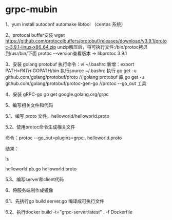 # grpc-mubin
1、yum install autoconf automake libtool  （centos 系统）

2、protocal buffer安装
wget https://github.com/protocolbuffers/protobuf/releases/download/v3.9.1/protoc-3.9.1-linux-x86_64.zip 
unzip解压后，将可执行文件:/bin/protoc拷贝到/usr/bin/下面
protoc --version查看版本
->  libprotoc 3.9.1

3、安装 golang protobuf
执行命令：vi ~/.bashrc
新增：export PATH=$PATH:$GOPATH/bin
执行source ~/.bashrc
执行
go get -u github.com/golang/protobuf/proto // golang protobuf 库
go get -u github.com/golang/protobuf/protoc-gen-go //protoc --go_out 工具

4、安装 gRPC-go
go get google.golang.org/grpc

5、编写相关文件和代码

5.1、编写 proto 文件，helloworld/helloworld.proto

5.2、使用protoc命令生成相关文件

命令：protoc --go_out=plugins=grpc:. helloworld.proto

结果：

ls

helloworld.pb.go    helloworld.proto

5.3、编写server和client代码

6、将服务端制作成镜像

6.1、先执行go build server.go 编译成可执行文件

6.2、执行docker build -t="grpc-server:latest" . -f Dockerfile
